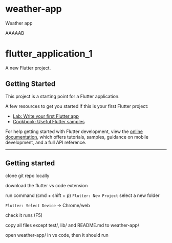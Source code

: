 # weather-app
Weather app

AAAAAB

# flutter_application_1

A new Flutter project.

## Getting Started

This project is a starting point for a Flutter application.

A few resources to get you started if this is your first Flutter project:

- [Lab: Write your first Flutter app](https://docs.flutter.dev/get-started/codelab)
- [Cookbook: Useful Flutter samples](https://docs.flutter.dev/cookbook)

For help getting started with Flutter development, view the
[online documentation](https://docs.flutter.dev/), which offers tutorials,
samples, guidance on mobile development, and a full API reference.



___


## Getting started


clone git repo locally


download the flutter vs code extension

run command (cmd + shift + p)
`Flutter: New Project`
select a new folder

`Flutter: Select Device` -> Chrome/web

check it runs (F5)

copy all files except test/, lib/ and README.md to weather-app/

open weather-app/ in vs code, then it should run




